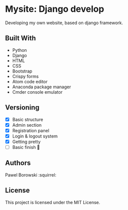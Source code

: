# Mysite: Django develop
Developing my own website, based on django framework.

## Built With
- Python
- Django
- HTML
- CSS
- Bootstrap
- Crispy forms
- Atom code editor
- Anaconda package manager
- Cmder console emulator

## Versioning
- [x] Basic structure
- [x] Admin section
- [x] Registration panel
- [x] Login & logout system
- [x] Getting pretty
- [ ] Basic finish :cop:

## Authors
Pawel Borowski :squirrel:

## License
This project is licensed under the MIT License.
